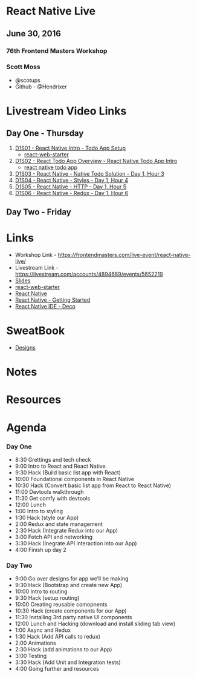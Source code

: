 # React Native Live

## June 30, 2016

### 76th Frontend Masters Workshop

### Scott Moss

* @scotups
* Github - @Hendrixer


# Livestream Video Links

## Day One - Thursday

1. [D1S01 - React Native Intro - Todo App Setup](https://livestream.com/accounts/4894689/events/5652219/videos/128211904)
    * [react-web-starter](https://github.com/FrontendMasters/react-web-starter)
1. [D1S02 - React Todo App Overview - React Native Todo App Intro](https://livestream.com/accounts/4894689/events/5652219/videos/128217150)
    * [react native todo app](https://github.com/FrontendMasters/react-native-todo)
2. [D1S03 - React Native - Native Todo Solution - Day 1, Hour 3](https://livestream.com/accounts/4894689/events/5652219/videos/128223858)
3. [D1S04 - React Native - Styles - Day 1, Hour 4](https://livestream.com/accounts/4894689/events/5652219/videos/128234271)
4. [D1S05 - React Native - HTTP - Day 1, Hour 5](https://livestream.com/accounts/4894689/events/5652219/videos/128237199)
5. [D1S06 - React Native - Redux - Day 1, Hour 6](https://livestream.com/accounts/4894689/events/5652219/videos/128244260)

## Day Two - Friday

# Links

* Workshop Link - https://frontendmasters.com/live-event/react-native-live/
* Livestream Link - https://livestream.com/accounts/4894689/events/5652219
* [Slides](https://docs.google.com/presentation/d/18gCaTdcF9Hd7RPtVYdF8y52pPyLL3dwR5odxWLpZAkQ/edit?usp=sharing)
* [react-web-starter](https://github.com/FrontendMasters/react-web-starter)
* [React Native](https://facebook.github.io/react-native)
* [React Native - Getting Started](https://facebook.github.io/react-native/docs/getting-started.html)
* [React Native IDE - Deco](https://www.decosoftware.com/)

# SweatBook

* [Designs](https://projects.invisionapp.com/share/N27U0U08C#/screens/170997132_Home)

# Notes


# Resources



# Agenda

### Day One

* 8:30    Grettings and tech check
* 9:00    Intro to React and React Native
* 9:30    Hack (Build basic list app with React)
* 10:00   Foundational components in React Native
* 10:30   Hack (Convert basic list app from React to React Native)
* 11:00   Devtools walkthrough
* 11:30   Get comfy with devtools
* 12:00   Lunch
* 1:00    Intro to styling
* 1:30    Hack (style our App)
* 2:00    Redux and state management
* 2:30    Hack (Integrate Redux into our App)
* 3:00    Fetch API and networking
* 3:30    Hack (Inegrate API interaction into our App)
* 4:00    Finish up day 2


### Day Two

* 9:00    Go over designs for app we’ll be making
* 9:30    Hack (Bootstrap and create new App)
* 10:00   Intro to routing
* 9:30    Hack (setup routing)
* 10:00   Creating reusable comopnents
* 10:30   Hack (create components for our App)
* 11:30   Installing 3rd party native UI components
* 12:00   Lunch and Hacking (download and install sliding tab view)
* 1:00    Async and Redux
* 1:30    Hack (Add API calls to redux)
* 2:00    Animations
* 2:30    Hack (add animations to our App)
* 3:00    Testing
* 3:30    Hack (Add Unit and Integration tests)
* 4:00    Going further and resources
